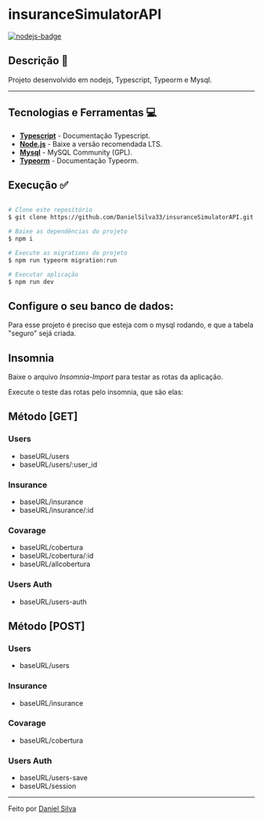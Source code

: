 # insuranceSimulatorAPI

[![nodejs-badge][nodejs-img]][nodejs]

[nodejs-img]: https://img.shields.io/badge/Node.js-v14.17-green
[nodejs]: https://nodejs.org/en/



## Descrição 📌 <a name="description"></a>
Projeto desenvolvido em nodejs, Typescript, Typeorm e Mysql.

---
## Tecnologias e Ferramentas 💻 <a name="technologies"></a>
* __[Typescript](https://www.typescriptlang.org/)__ - Documentação Typescript.
* __[Node.js](https://nodejs.org/en/)__ - Baixe a versão recomendada LTS.
* __[Mysql](https://www.mysql.com/downloads/)__ - MySQL Community (GPL).
* __[Typeorm](https://typeorm.io/#/)__ - Documentação Typeorm.



## Execução ✅ <a name="execution"></a>

```bash

# Clone este repositório
$ git clone https://github.com/DanielSilva33/insuranceSimulatorAPI.git

# Baixe as dependências do projeto
$ npm i

# Execute as migrations do projeto
$ npm run typeorm migration:run

# Executar aplicação
$ npm run dev
```

## Configure o seu banco de dados:

Para esse projeto é preciso que esteja com o mysql rodando, e que a tabela "seguro" sejá criada.

## Insomnia
Baixe o arquivo *Insomnia-Import* para testar as rotas da aplicação.

Execute o teste das rotas pelo insomnia, que são elas:

## Método [GET] 

### Users
* baseURL/users
* baseURL/users/:user_id

### Insurance
* baseURL/insurance
* baseURL/insurance/:id

### Covarage
* baseURL/cobertura
* baseURL/cobertura/:id
* baseURL/allcobertura

### Users Auth
* baseURL/users-auth

## Método [POST]

### Users
* baseURL/users

### Insurance
* baseURL/insurance

### Covarage
* baseURL/cobertura

### Users Auth
* baseURL/users-save
* baseURL/session


---
Feito por [Daniel Silva](https://www.linkedin.com/in/daniel-silva-1a3209196/)
